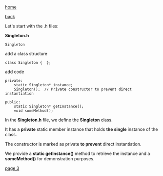 [home](./page01.md)

[back](./page01.md)

Let's start with the .h files:

**Singleton.h**

```
Singleton
```

add a class structure

```
class Singleton {  };
```

add code

```
private:
    static Singleton* instance;
    Singleton();  // Private constructor to prevent direct instantiation

public:
    static Singleton* getInstance();
    void someMethod();
```
In the **Singleton.h** file, we define the **Singleton** class. 

It has a **private** static member instance that holds **the single** instance of the class. 

The constructor is marked as private **to prevent** direct instantiation. 

We provide a **static getInstance()** method to retrieve the instance and a **someMethod()** for demonstration purposes.


[page 3](./page03.md)

